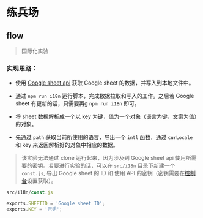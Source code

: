 # 练兵场

## flow

> 国际化实验

### 实现思路：

- 使用 [Google sheet api](https://developers.google.com/sheets/api/) 获取 Google sheet 的数据，并写入到本地文件中。 

- 通过 `npm run i18n` 运行脚本，完成数据拉取和写入的工作。之后若 Google sheet 有更新的话，只需要再g `npm run i18n` 即可。

- 将 sheet 数据解析成一个以 key 为键，值为一个对象（语言为键，文案为值）的对象。

- 先通过 `path` 获取当前所使用的语言，导出一个 `intl` 函数，通过 `curLocale` 和 key 来返回解析好的对象中相应的数据。

> 该实验无法通过 clone 运行起来，因为涉及到 Google sheet api 使用所需要的密钥。若要进行实验的话，可以在 `src/i18n` 目录下新建一个 `const.js`, 导出 Google sheet 的 ID 和 使用 API 的密钥（密钥需要在[控制台](https://console.developers.google.com/apis/dashboard)设置获取）。

```js
src/i18n/const.js

exports.SHEETID = 'Google sheet ID';
exports.KEY = '密钥';
```